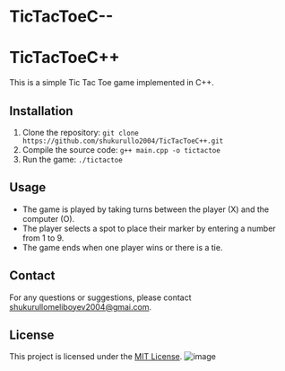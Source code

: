 # TicTacToeC--
# TicTacToeC++

This is a simple Tic Tac Toe game implemented in C++.

## Installation

1. Clone the repository: `git clone https://github.com/shukurullo2004/TicTacToeC++.git`
2. Compile the source code: `g++ main.cpp -o tictactoe`
3. Run the game: `./tictactoe`

## Usage

- The game is played by taking turns between the player (X) and the computer (O).
- The player selects a spot to place their marker by entering a number from 1 to 9.
- The game ends when one player wins or there is a tie.

## Contact

For any questions or suggestions, please contact [shukurullomeliboyev2004@gmai.com](shukurullomeliboyev2004@gmai.com.com).

## License

This project is licensed under the [MIT License](LICENSE).
![image](https://github.com/shukurullo2004/TicTacToeC--/assets/113255469/624867b2-1e76-462b-b575-ce6da1fdc98b)


